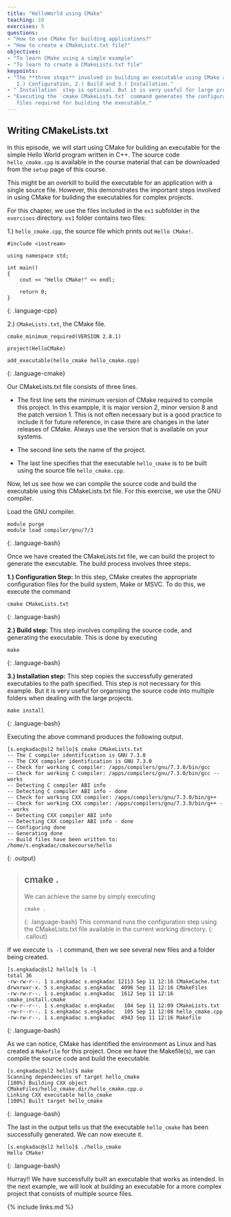 ```yaml
---
title: "HelloWorld using CMake"
teaching: 10
exercises: 5
questions:
- "How to use CMake for building applications?"
- "How to create a CMakeLists.txt file?"
objectives:
- "To learn CMake using a simple example"
- "To learn to create a CMakeLists.txt file"
keypoints:
- "The **three steps** involved in building an executable using CMake are:
   1.) Configuration, 2.) Build and 3.) Installation."
- "`Installation` step is optional. But it is very useful for large projects."
- "Executing the `cmake CMakeLists.txt` command generates the configuration
   files required for building the executable."
---
```


## Writing CMakeLists.txt
In this episode, we will start using CMake for building an executable
for the simple Hello World program written in C++. The source code 
`hello_cmake.cpp` is available in the course material that can be downloaded
from the `setup` page of this course.

This might be an overkill to build the executable for an application 
with a single source file. However, this demonstrates the important steps
involved in using CMake for building the executables for complex projects.

For this chapter, we use the files included in the `ex1` subfolder in the `exercises` directory. `ex1` folder contains two files:

1.) `hello_cmake.cpp`, the source file which prints out `Hello CMake!`.

~~~
#include <iostream>

using namespace std;

int main()
{
	cout << "Hello CMake!" << endl;

    return 0;
}
~~~
{: .language-cpp}

2.) `CMakeLists.txt`, the CMake file.

~~~
cmake_minimum_required(VERSION 2.8.1)

project(HelloCMake)

add_executable(hello_cmake hello_cmake.cpp)
~~~
{: .language-cmake}

Our CMakeLists.txt file consists of three lines.
* The first line sets the minimum version of CMake required 
  to compile this project. In this exampple, it is major 
  version 2, minor version 8 and the patch version 1.
  This is not often necessary but is a good practice to include 
  it for future reference, in case there are changes in
  the later releases of CMake.
  Always use the version that is available on your systems.

* The second line sets the name of the project.

* The last line specifies that the executable `hello_cmake` is to
  be built using the source file `hello_cmake.cpp`.

Now, let us see how we can compile the source code and build the executable
using this CMakeLists.txt file. For this exercise, we use the GNU compiler.

Load the GNU compiler.
~~~
module purge
module load compiler/gnu/7/3
~~~
{: .language-bash}


Once we have created the CMakeLists.txt file, we can build the
project to generate the executable. The build process involves
three steps.

**1.) Configuration Step:** In this step, CMake creates the appropriate
configuration files for the build system, Make or MSVC. To do this,
we execute the command
~~~
cmake CMakeLists.txt
~~~
{: .language-bash}


**2.) Build step:** This step involves compiling the source code,
and generating the executable. This is done by executing
~~~
make
~~~
{: .language-bash}

**3.) Installation step:** This step copies the successfully generated
executables to the path specified. This step is not necessary for this
example. But it is very useful for organising the source code into multiple
folders when dealing with the large projects.
~~~
make install
~~~
{: .language-bash}



Executing the above command produces the following output.
~~~
[s.engkadac@sl2 hello]$ cmake CMakeLists.txt 
-- The C compiler identification is GNU 7.3.0
-- The CXX compiler identification is GNU 7.3.0
-- Check for working C compiler: /apps/compilers/gnu/7.3.0/bin/gcc
-- Check for working C compiler: /apps/compilers/gnu/7.3.0/bin/gcc -- works
-- Detecting C compiler ABI info
-- Detecting C compiler ABI info - done
-- Check for working CXX compiler: /apps/compilers/gnu/7.3.0/bin/g++
-- Check for working CXX compiler: /apps/compilers/gnu/7.3.0/bin/g++ -- works
-- Detecting CXX compiler ABI info
-- Detecting CXX compiler ABI info - done
-- Configuring done
-- Generating done
-- Build files have been written to: /home/s.engkadac/cmakecourse/hello
~~~
{: .output}


> ## cmake .
> We can achieve the same by simply executing
> ~~~
> cmake .
> ~~~
> {: .language-bash}
> This command runs the configuration step using the CMakeLists.txt 
file available in the current working directory.
{: .callout}


If we execute `ls -l` command, then we see several new files
and a folder being created.
~~~
[s.engkadac@sl2 hello]$ ls -l
total 36
-rw-rw-r--. 1 s.engkadac s.engkadac 12113 Sep 11 12:16 CMakeCache.txt
drwxrwxr-x. 5 s.engkadac s.engkadac  4096 Sep 11 12:16 CMakeFiles
-rw-rw-r--. 1 s.engkadac s.engkadac  1612 Sep 11 12:16 cmake_install.cmake
-rw-r--r--. 1 s.engkadac s.engkadac   104 Sep 11 12:09 CMakeLists.txt
-rw-r--r--. 1 s.engkadac s.engkadac   105 Sep 11 12:08 hello_cmake.cpp
-rw-rw-r--. 1 s.engkadac s.engkadac  4943 Sep 11 12:16 Makefile
~~~
{: .language-bash}

As we can notice, CMake has identified the environment as Linux and 
has created a `Makefile` for this project. Once we have the Makefile(s),
we can compile the source code and build the executable.
~~~
[s.engkadac@sl2 hello]$ make
Scanning dependencies of target hello_cmake
[100%] Building CXX object CMakeFiles/hello_cmake.dir/hello_cmake.cpp.o
Linking CXX executable hello_cmake
[100%] Built target hello_cmake
~~~
{: .language-bash}

The last in the output tells us that the executable `hello_cmake` has been
successfully generated. We can now execute it.
~~~
[s.engkadac@sl2 hello]$ ./hello_cmake 
Hello CMake!
~~~
{: .language-bash}


Hurray!! We have successfully built an executable that works as intended.
In the next example, we will look at building an executable for a more 
complex project that consists of multiple source files.

{% include links.md %}

